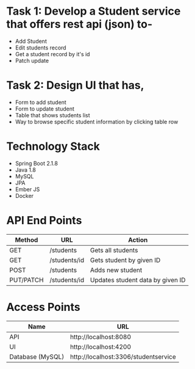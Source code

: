 # Task 1: Develop a Student service that offers rest api (json) to-

  - Add Student
  - Edit students record
  - Get a student record by it's id
  - Patch update

# Task 2: Design UI that has,

  - Form to add student
  - Form to update student
  - Table that shows students list
  - Way to browse specific student information by clicking table row

# Technology Stack

  - Spring Boot 2.1.8
  - Java 1.8
  - MySQL
  - JPA
  - Ember JS
  - Docker
  
# API End Points

| Method | URL | Action |
| ------ | ------ | ------ |
| GET | /students | Gets all students
| GET | /students/id | Gets student by given ID
| POST | /students | Adds new student
| PUT/PATCH | /students/id | Updates student data by given ID

# Access Points

| Name | URL |
| ------ | ------ |
| API | http://localhost:8080
| UI | http://localhost:4200
| Database (MySQL) | http://localhost:3306/studentservice
